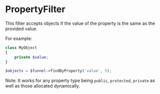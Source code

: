 # PropertyFilter

This filter accepts objects if the value of the property is the
same as the provided value.

For example:

```php
class MyObject
{
    private $value;
}

$objects = $funnel->findByProperty('value', 5);
```

Note: It works for any property type being `public`, `protected`, `private`
as well as those allocated dynamically.
